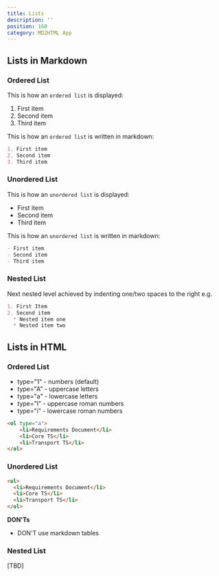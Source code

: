 ```yaml
---
title: Lists
description: ''
position: 160
category: MD2HTML App
---
```


## Lists in Markdown
### Ordered List
This is how an `ordered list` is displayed:
1. First item
2. Second item
3. Third item

This is how an `ordered list` is written in markdown:
```md
1. First item
2. Second item
3. Third item
```

### Unordered List
This is how an `unordered list` is displayed:

- First item
- Second item
- Third item

This is how an `unordered list` is written in markdown:
```md
- First item
- Second item
- Third item
```

### Nested List

Next nested level achieved by indenting one/two spaces to the right e.g.

```md
1. First Item
2. Second item
  * Nested item one
  * Nested item two
```

## Lists in HTML

### Ordered List

* type="1" - numbers (default)
* type="A" - uppercase letters
* type="a" - lowercase letters
* type="I" - uppercase roman numbers
* type="i" - lowercase roman numbers

```html
<ol type="a">
    <li>Requirements Document</li>
    <li>Core TS</li>
    <li>Transport TS</li>
</ol>
```

### Unordered List

```html
<ul>
  <li>Requirements Document</li>
  <li>Core TS</li>
  <li>Transport TS</li>
</ul>
```

**DON'Ts**

* DON'T use markdown tables

### Nested List
[TBD]